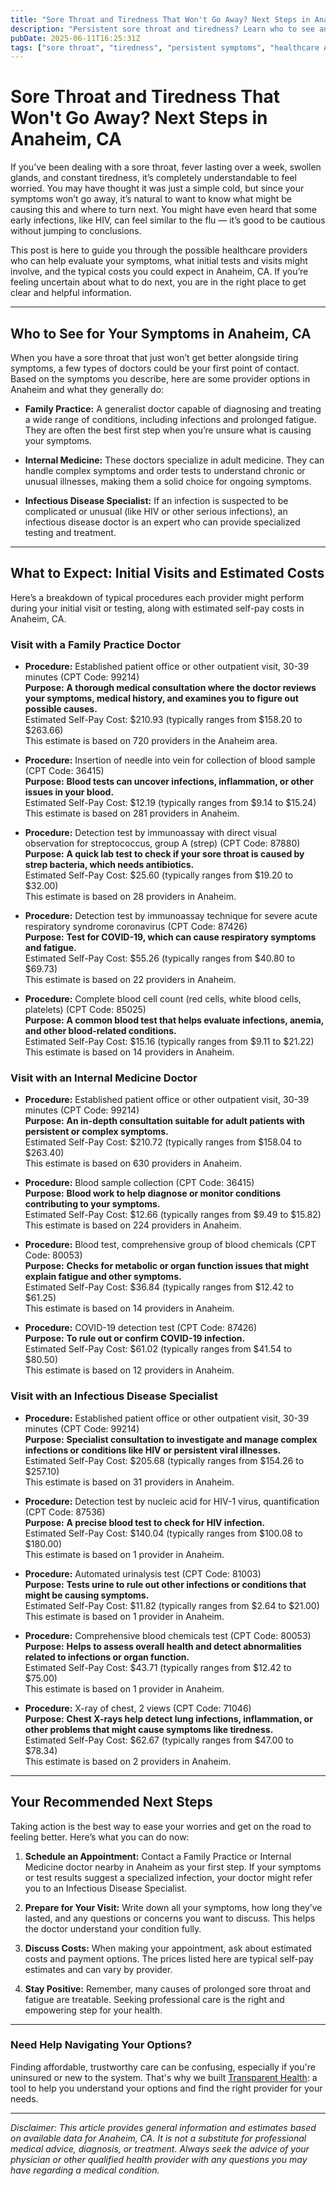 ```yaml
---
title: "Sore Throat and Tiredness That Won't Go Away? Next Steps in Anaheim, CA"
description: "Persistent sore throat and tiredness? Learn who to see and estimated costs for initial care in Anaheim, CA to get you started on the right path."
pubDate: 2025-06-11T16:25:31Z
tags: ["sore throat", "tiredness", "persistent symptoms", "healthcare Anaheim", "cost transparency", "primary care", "infectious disease"]
---
```


# Sore Throat and Tiredness That Won't Go Away? Next Steps in Anaheim, CA

If you’ve been dealing with a sore throat, fever lasting over a week, swollen glands, and constant tiredness, it’s completely understandable to feel worried. You may have thought it was just a simple cold, but since your symptoms won’t go away, it’s natural to want to know what might be causing this and where to turn next. You might have even heard that some early infections, like HIV, can feel similar to the flu — it’s good to be cautious without jumping to conclusions.

This post is here to guide you through the possible healthcare providers who can help evaluate your symptoms, what initial tests and visits might involve, and the typical costs you could expect in Anaheim, CA. If you’re feeling uncertain about what to do next, you are in the right place to get clear and helpful information.

---

## Who to See for Your Symptoms in Anaheim, CA

When you have a sore throat that just won’t get better alongside tiring symptoms, a few types of doctors could be your first point of contact. Based on the symptoms you describe, here are some provider options in Anaheim and what they generally do:

- **Family Practice:** A generalist doctor capable of diagnosing and treating a wide range of conditions, including infections and prolonged fatigue. They are often the best first step when you’re unsure what is causing your symptoms.

- **Internal Medicine:** These doctors specialize in adult medicine. They can handle complex symptoms and order tests to understand chronic or unusual illnesses, making them a solid choice for ongoing symptoms.

- **Infectious Disease Specialist:** If an infection is suspected to be complicated or unusual (like HIV or other serious infections), an infectious disease doctor is an expert who can provide specialized testing and treatment.

---

## What to Expect: Initial Visits and Estimated Costs

Here’s a breakdown of typical procedures each provider might perform during your initial visit or testing, along with estimated self-pay costs in Anaheim, CA.

### Visit with a Family Practice Doctor

- **Procedure:** Established patient office or other outpatient visit, 30-39 minutes (CPT Code: 99214)  
  **Purpose:** **A thorough medical consultation where the doctor reviews your symptoms, medical history, and examines you to figure out possible causes.**  
  Estimated Self-Pay Cost: $210.93 (typically ranges from $158.20 to $263.66)  
  This estimate is based on 720 providers in the Anaheim area.

- **Procedure:** Insertion of needle into vein for collection of blood sample (CPT Code: 36415)  
  **Purpose:** **Blood tests can uncover infections, inflammation, or other issues in your blood.**  
  Estimated Self-Pay Cost: $12.19 (typically ranges from $9.14 to $15.24)  
  This estimate is based on 281 providers in Anaheim.

- **Procedure:** Detection test by immunoassay with direct visual observation for streptococcus, group A (strep) (CPT Code: 87880)  
  **Purpose:** **A quick lab test to check if your sore throat is caused by strep bacteria, which needs antibiotics.**  
  Estimated Self-Pay Cost: $25.60 (typically ranges from $19.20 to $32.00)  
  This estimate is based on 28 providers in Anaheim.

- **Procedure:** Detection test by immunoassay technique for severe acute respiratory syndrome coronavirus (CPT Code: 87426)  
  **Purpose:** **Test for COVID-19, which can cause respiratory symptoms and fatigue.**  
  Estimated Self-Pay Cost: $55.26 (typically ranges from $40.80 to $69.73)  
  This estimate is based on 22 providers in Anaheim.

- **Procedure:** Complete blood cell count (red cells, white blood cells, platelets) (CPT Code: 85025)  
  **Purpose:** **A common blood test that helps evaluate infections, anemia, and other blood-related conditions.**  
  Estimated Self-Pay Cost: $15.16 (typically ranges from $9.11 to $21.22)  
  This estimate is based on 14 providers in Anaheim.

### Visit with an Internal Medicine Doctor

- **Procedure:** Established patient office or other outpatient visit, 30-39 minutes (CPT Code: 99214)  
  **Purpose:** **An in-depth consultation suitable for adult patients with persistent or complex symptoms.**  
  Estimated Self-Pay Cost: $210.72 (typically ranges from $158.04 to $263.40)  
  This estimate is based on 630 providers in Anaheim.

- **Procedure:** Blood sample collection (CPT Code: 36415)  
  **Purpose:** **Blood work to help diagnose or monitor conditions contributing to your symptoms.**  
  Estimated Self-Pay Cost: $12.66 (typically ranges from $9.49 to $15.82)  
  This estimate is based on 224 providers in Anaheim.

- **Procedure:** Blood test, comprehensive group of blood chemicals (CPT Code: 80053)  
  **Purpose:** **Checks for metabolic or organ function issues that might explain fatigue and other symptoms.**  
  Estimated Self-Pay Cost: $36.84 (typically ranges from $12.42 to $61.25)  
  This estimate is based on 14 providers in Anaheim.

- **Procedure:** COVID-19 detection test (CPT Code: 87426)  
  **Purpose:** **To rule out or confirm COVID-19 infection.**  
  Estimated Self-Pay Cost: $61.02 (typically ranges from $41.54 to $80.50)  
  This estimate is based on 12 providers in Anaheim.

### Visit with an Infectious Disease Specialist

- **Procedure:** Established patient office or other outpatient visit, 30-39 minutes (CPT Code: 99214)  
  **Purpose:** **Specialist consultation to investigate and manage complex infections or conditions like HIV or persistent viral illnesses.**  
  Estimated Self-Pay Cost: $205.68 (typically ranges from $154.26 to $257.10)  
  This estimate is based on 31 providers in Anaheim.

- **Procedure:** Detection test by nucleic acid for HIV-1 virus, quantification (CPT Code: 87536)  
  **Purpose:** **A precise blood test to check for HIV infection.**  
  Estimated Self-Pay Cost: $140.04 (typically ranges from $100.08 to $180.00)  
  This estimate is based on 1 provider in Anaheim.

- **Procedure:** Automated urinalysis test (CPT Code: 81003)  
  **Purpose:** **Tests urine to rule out other infections or conditions that might be causing symptoms.**  
  Estimated Self-Pay Cost: $11.82 (typically ranges from $2.64 to $21.00)  
  This estimate is based on 1 provider in Anaheim.

- **Procedure:** Comprehensive blood chemicals test (CPT Code: 80053)  
  **Purpose:** **Helps to assess overall health and detect abnormalities related to infections or organ function.**  
  Estimated Self-Pay Cost: $43.71 (typically ranges from $12.42 to $75.00)  
  This estimate is based on 1 provider in Anaheim.

- **Procedure:** X-ray of chest, 2 views (CPT Code: 71046)  
  **Purpose:** **Chest X-rays help detect lung infections, inflammation, or other problems that might cause symptoms like tiredness.**  
  Estimated Self-Pay Cost: $62.67 (typically ranges from $47.00 to $78.34)  
  This estimate is based on 2 providers in Anaheim.

---

## Your Recommended Next Steps

Taking action is the best way to ease your worries and get on the road to feeling better. Here’s what you can do now:

1. **Schedule an Appointment:** Contact a Family Practice or Internal Medicine doctor nearby in Anaheim as your first step. If your symptoms or test results suggest a specialized infection, your doctor might refer you to an Infectious Disease Specialist.

2. **Prepare for Your Visit:** Write down all your symptoms, how long they’ve lasted, and any questions or concerns you want to discuss. This helps the doctor understand your condition fully.

3. **Discuss Costs:** When making your appointment, ask about estimated costs and payment options. The prices listed here are typical self-pay estimates and can vary by provider.

4. **Stay Positive:** Remember, many causes of prolonged sore throat and fatigue are treatable. Seeking professional care is the right and empowering step for your health.

---

### Need Help Navigating Your Options?

Finding affordable, trustworthy care can be confusing, especially if you're uninsured or new to the system. That's why we built [Transparent Health](https://transparenthealth.ai): a tool to help you understand your options and find the right provider for your needs. 

---

*Disclaimer: This article provides general information and estimates based on available data for Anaheim, CA. It is not a substitute for professional medical advice, diagnosis, or treatment. Always seek the advice of your physician or other qualified health provider with any questions you may have regarding a medical condition.*